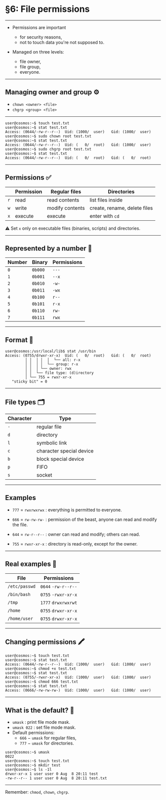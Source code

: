 # §6: File permissions

---

- Permissions are important
  * for security reasons,
  * not to touch data you're not supposed to.

- Managed on three levels:
  * file owner,
  * file group,
  * everyone.

---

## Managing owner and group ⚙

- `chown <owner> <file>`
- `chgrp <group> <file>`

---

```
user@cosmos:~$ touch test.txt
user@cosmos:~$ stat test.txt 
Access: (0644/-rw-r--r--)  Uid: (1000/  user)   Gid: (1000/  user)
user@cosmos:~$ sudo chown root test.txt 
user@cosmos:~$ stat test.txt 
Access: (0644/-rw-r--r--)  Uid: (   0/  root)   Gid: (1000/  user)
user@cosmos:~$ sudo chgrp root test.txt 
user@cosmos:~$ stat test.txt 
Access: (0644/-rw-r--r--)  Uid: (   0/  root)   Gid: (   0/  root)
```

---

## Permissions ✅

|     | Permission | Regular files   | Directories                  |
|-----|------------|-----------------|------------------------------|
| `r` | read       | read contents   | list files inside            |
| `w` | write      | modify contents | create, rename, delete files |
| `x` | execute    | execute         | enter with `cd`              |

⚠️ Set `x` only on executable files (binaries, scripts) and directories.

---

## Represented by a number 🤖

| Number | Binary  | Permissions |
|--------|---------|-------------|
| `0`    | `0b000` | `---`       |
| `1`    | `0b001` | `--x`       |
| `2`    | `0b010` | `-w-`       |
| `3`    | `0b011` | `-wx`       |
| `4`    | `0b100` | `r--`       |
| `5`    | `0b101` | `r-x`       |
| `6`    | `0b110` | `rw-`       |
| `7`    | `0b111` | `rwx`       |

<!--
## Sticky bit

- When **sticky bit** is set for a directory, files may only be unlinked or
  renamed by `root`, the directory owner, or the file owner.

- Makes no sense (ignored) on files.

- Example: `/tmp` has sticky bit.

  Because everyone creates temporary files in there, but we want them
  to "stick" to their owner!
-->

---

## Format 🤖

```
user@cosmos:/usr/local/lib$ stat /usr/bin
Access: (0755/drwxr-xr-x)  Uid: (   0/  root)   Gid: (   0/  root)
         │ │  │ │  │  └── all: r-x
         │ │  │ │  └── group: r-x
         │ │  │ └── owner: rwx
         │ │  └── file type: (d)irectory
         │ └── 755 = rwxr-xr-x
   "sticky bit" = 0
```

---

## File types 🗂

| Character | Type                     |
|-----------|--------------------------|
| `-`       | regular file             |
| `d`       | directory                |
| `l`       | symbolic link            |
| `c`       | character special device |
| `b`       | block special device     |
| `p`       | FIFO                     |
| `s`       | socket                   |

---

## Examples

- `777` = `rwxrwxrwx` :
  everything is permitted to everyone.

- `666` = `rw-rw-rw-` :
  permission of the beast, anyone can read and modify the file.

- `644` = `rw-r--r--` :
  owner can read and modify; others can read.

- `755` = `rwxr-xr-x` :
  directory is read-only, except for the owner.

---

## Real examples 📂

| File          | Permissions         |
|---------------|---------------------|
| `/etc/passwd` | `0644` `-rw-r--r--` |
| `/bin/bash`   | `0755` `-rwxr-xr-x` |
| `/tmp`        | `1777` `drwxrwxrwt` |
| `/home`       | `0755` `drwxr-xr-x` |
| `/home/user`  | `0755` `drwxr-xr-x` |

---

## Changing permissions 🖍

```
user@cosmos:~$ touch test.txt
user@cosmos:~$ stat test.txt 
Access: (0644/-rw-r--r--)  Uid: (1000/  user)   Gid: (1000/  user)
user@cosmos:~$ chmod +x test.txt 
user@cosmos:~$ stat test.txt 
Access: (0755/-rwxr-xr-x)  Uid: (1000/  user)   Gid: (1000/  user)
user@cosmos:~$ chmod 666 test.txt 
user@cosmos:~$ stat test.txt 
Access: (0666/-rw-rw-rw-)  Uid: (1000/  user)   Gid: (1000/  user)
```

---

## What is the default? 🤔

- `umask` : print file mode mask.
- `umask 022` : set file mode mask.
- Default permissions:
  - `666` − `umask` for regular files,
  - `777` − `umask` for directories.

```
user@cosmos:~$ umask
0022
user@cosmos:~$ touch test.txt
user@cosmos:~$ mkdir test
user@cosmos:~$ ls -1l
drwxr-xr-x 1 user user 0 Aug  8 20:11 test
-rw-r--r-- 1 user user 0 Aug  8 20:11 test.txt
```

---

Remember: `chmod`, `chown`, `chgrp`.
